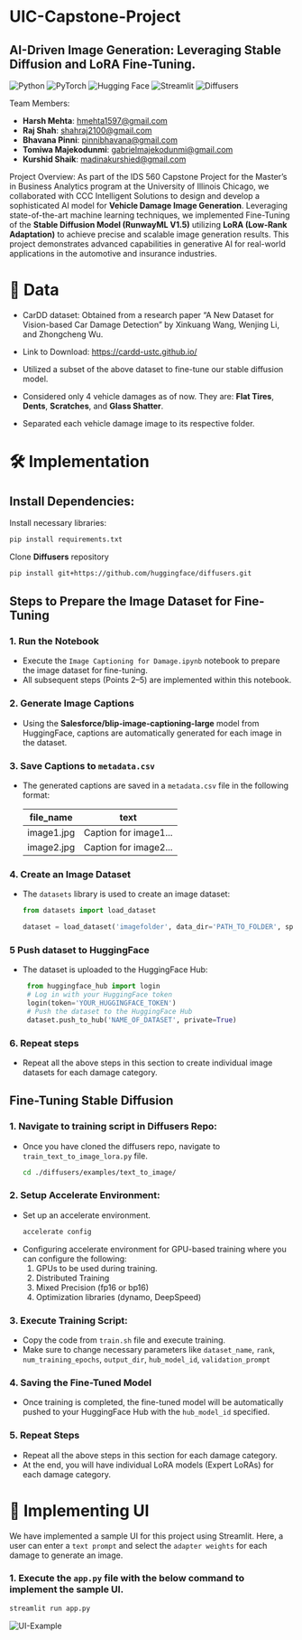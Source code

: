 # UIC-Capstone-Project
## AI-Driven Image Generation: Leveraging Stable Diffusion and LoRA Fine-Tuning.
![Python](https://img.shields.io/badge/-Python-blue?style=flat&logo=python&logoColor=white)
![PyTorch](https://img.shields.io/badge/-PyTorch-red?style=flat&logo=pytorch&logoColor=white)
![Hugging Face](https://img.shields.io/badge/-Hugging%20Face-FFD54F?style=flat&logo=huggingface&logoColor=black)
![Streamlit](https://img.shields.io/badge/-Streamlit-FF4B4B?style=flat&logo=streamlit&logoColor=white)
![Diffusers](https://img.shields.io/badge/-Diffusers-0096FF?style=flat&logo=huggingface&logoColor=white)

Team Members: 
- **Harsh Mehta**: hmehta1597@gmail.com
- **Raj Shah**: shahraj2100@gmail.com
- **Bhavana Pinni**: pinnibhavana@gmail.com
- **Tomiwa Majekodunmi**: gabrielmajekodunmi@gmail.com
- **Kurshid Shaik**: madinakurshied@gmail.com

Project Overview:
As part of the IDS 560 Capstone Project for the Master’s in Business Analytics program at the University of Illinois Chicago, we collaborated with CCC Intelligent Solutions to design and develop a sophisticated AI model for **Vehicle Damage Image Generation**. Leveraging state-of-the-art machine learning techniques, we implemented Fine-Tuning of the **Stable Diffusion Model (RunwayML V1.5)** utilizing **LoRA (Low-Rank Adaptation)** to achieve precise and scalable image generation results. This project demonstrates advanced capabilities in generative AI for real-world applications in the automotive and insurance industries.

# 📂 Data
- CarDD dataset: Obtained from a research paper “A New Dataset for Vision-based Car Damage Detection” by Xinkuang Wang, Wenjing Li, and Zhongcheng Wu. 
- Link to Download: https://cardd-ustc.github.io/

- Utilized a subset of the above dataset to fine-tune our stable diffusion model.
- Considered only 4 vehicle damages as of now. They are: **Flat Tires**, **Dents**, **Scratches**, and **Glass Shatter**.
- Separated each vehicle damage image to its respective folder.



# 🛠 Implementation

## Install Dependencies:

   Install necessary libraries:
   ```bash
   pip install requirements.txt
   ```

   Clone **Diffusers** repository
   ```bash
   pip install git+https://github.com/huggingface/diffusers.git
   ```
## Steps to Prepare the Image Dataset for Fine-Tuning

### 1. Run the Notebook
- Execute the `Image Captioning for Damage.ipynb` notebook to prepare the image dataset for fine-tuning.  
- All subsequent steps (Points 2–5) are implemented within this notebook.

### 2. Generate Image Captions
- Using the **Salesforce/blip-image-captioning-large** model from HuggingFace, captions are automatically generated for each image in the dataset.

### 3. Save Captions to `metadata.csv`
- The generated captions are saved in a `metadata.csv` file in the following format:

  | file_name    | text                      |
  |--------------|------------------------------|
  | image1.jpg   | Caption for image1...        |
  | image2.jpg   | Caption for image2...        |

### 4. Create an Image Dataset
- The `datasets` library is used to create an image dataset:

  ```python
  from datasets import load_dataset

  dataset = load_dataset('imagefolder', data_dir='PATH_TO_FOLDER', split='train')
  ```
### 5 Push dataset to HuggingFace
- The dataset is uploaded to the HuggingFace Hub:
  ```python
   from huggingface_hub import login
   # Log in with your HuggingFace token
   login(token='YOUR_HUGGINGFACE_TOKEN')
   # Push the dataset to the HuggingFace Hub
   dataset.push_to_hub('NAME_OF_DATASET', private=True)
  ```
### 6. Repeat steps
- Repeat all the above steps in this section to create individual image datasets for each damage category.

## Fine-Tuning Stable Diffusion

### 1. Navigate to training script in Diffusers Repo:
- Once you have cloned the diffusers repo, navigate to `train_text_to_image_lora.py` file.
  ```bash
  cd ./diffusers/examples/text_to_image/
  ```
### 2. Setup Accelerate Environment:
- Set up an accelerate environment.
  ```bash
  accelerate config
  ```
- Configuring accelerate environment for GPU-based training where you can configure the following:
     1) GPUs to be used during training.
     2) Distributed Training
     3) Mixed Precision (fp16 or bp16)
     4) Optimization libraries (dynamo, DeepSpeed)
### 3. Execute Training Script:
- Copy the code from `train.sh` file and execute training.
- Make sure to change necessary parameters like `dataset_name`, `rank`, `num_training_epochs`, `output_dir`, `hub_model_id`, `validation_prompt`

### 4. Saving the Fine-Tuned Model
- Once training is completed, the fine-tuned model will be automatically pushed to your HuggingFace Hub with the `hub_model_id` specified.

### 5. Repeat Steps
- Repeat all the above steps in this section for each damage category.
- At the end, you will have individual LoRA models (Expert LoRAs) for each damage category.


# 🚀 Implementing UI

We have implemented a sample UI for this project using Streamlit. 
Here, a user can enter a `text prompt` and select the `adapter weights` for each damage to generate an image.

### 1. Execute the `app.py` file with the below command to implement the sample UI.
```bash
streamlit run app.py
```

![UI-Example](https://github.com/user-attachments/assets/ae73d809-4732-4ba8-8556-8a0bb3b82f78)
